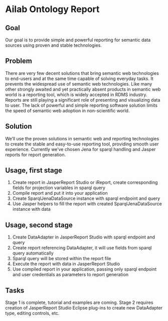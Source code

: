 Ailab Ontology Report
=====================

Goal
--------------------------------------

Our goal is to provide simple and powerful reporting for semantic data sources using proven and stable technologies.

Problem
--------------------------------------

There are very few decent solutions that bring semantic web technologies to end-users and at the same time capable of solving everyday tasks. It prevents the widespread use of semantic web technologies. Like many other strongly awaited and yet practically absent products in semantic web world is a reporting tool, which is widely accepted in RDMS industry. Reports are still playing a significant role of presenting and visualizing data to user. The lack of powerful and simple reporting software solution limits the speed of semantic web adoption in non-scientific world.

Solution
--------------------------------------
We’ll use the proven solutions in semantic web and reporting technologies to create the stable and easy-to-use reporting tool, providing smooth user experience. Currently we’ve chosen Jena for sparql handling and Jasper reports for report generation.

Usage, first stage
--------------------------------------
1. Create report in JasperReport Studio or iReport, create corresponding fields for projection variables in sparql query
2. Compile report and put it into your application
3. Create SparqlJenaDataSource instance with sparql endpoint and query
4. Use Jasper helpers to fill the report with created SparqlJenaDataSource instance with data

Usage, second stage
--------------------------------------
1. Create DataAdapter in JasperReport Studio with sparql endpoint and query
2. Create report referencing DataAdapter, it will use fields from sparql query automatically
3. Sparql query will be stored within the report file
3. Execute the report with data in JasperReport Studio
4. Use compiled report in your application, passing only sparql endpoint and user credentials as parameters to report generation

Tasks
--------------------------------------
Stage 1 is complete, tutorial and examples are coming.
Stage 2 requires creation of JasperReport Studio Eclipse plug-ins to create new DataAdapter type, editing controls, etc.
